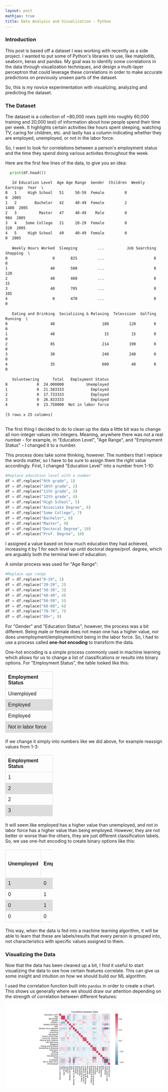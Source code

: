 ```yaml
---
layout: post
mathjax: true
title: Data Analysis and Visualization - Python
---
```

### Introduction
This post is based off a dataset I was working with recently as a side project. I wanted to put some of Python's
libraries to use, like matplotlib, seaborn, keras and pandas. My goal was to identify some correlations
in the data through visualization techniques, and design a multi-layer perceptron that could leverage these correlations in order
to make accurate predictions on previously unseen parts of the dataset.

So, this is my novice experimentation with visualizing, analyzing and predicting the dataset.

### The Dataset
The dataset is a collection of ~80,000 rows (split into roughly 60,000 training and 20,000 test) of information about how 
people spend their time per week. It highlights certain activities like hours spent sleeping, watching TV, caring for children,
etc. and lastly has a column indicating whether they are employed, unemployed, or not in the labor force.

So, I want to look for correlations between a person's employment status and the time they spend doing various activites throughout the week.

Here are the first few lines of the data, to give you an idea:
```python
  print(df.head())
```
```
   Id Education Level  Age Age Range  Gender  Children  Weekly Earnings  Year  \
0   1     High School   51     50-59  Female         0                0  2005   
1   2        Bachelor   42     40-49  Female         2             1480  2005   
2   3          Master   47     40-49    Male         0              904  2005   
3   4    Some College   21     20-29  Female         0              320  2005   
4   5     High School   49     40-49  Female         0                0  2005   

   Weekly Hours Worked  Sleeping         ...          Job Searching  Shopping  \
0                    0       825         ...                      0         0   
1                   40       500         ...                      0       120   
2                   40       480         ...                      0        15   
3                   40       705         ...                      0       105   
4                    0       470         ...                      0         0   

   Eating and Drinking  Socializing & Relaxing  Television  Golfing  Running  \
0                   40                     180         120        0        0   
1                   40                      15          15        0        0   
2                   85                     214         199        0        0   
3                   30                     240         240        0        0   
4                   35                     600          40        0        0   

   Volunteering      Total   Employment Status  
0             0  24.000000          Unemployed  
1             0  21.583333            Employed  
2             0  17.733333            Employed  
3             0  26.833333            Employed  
4             0  23.750000  Not in labor force  

[5 rows x 25 columns]
  
```
The first thing I decided to do to clean up the data a little bit was to change all non-integer values into integers. Meaning, anywhere there was not a real number - for example, in "Education Level", "Age Range", and "Employment Status" - I changed it to a number. 

This process does take some thinking, however. The numbers that I replace the words matter, so I have to be sure to assign them the right value accordingly. First, I changed "Education Level" into a number from 1-10:
```python
#Replace education level with a number
df = df.replace("9th grade", 1)
df = df.replace("10th grade", 2)
df = df.replace("11th grade", 3)
df = df.replace("12th grade", 4)
df = df.replace("High School", 5)
df = df.replace("Associate Degree", 6)
df = df.replace("Some College", 7)
df = df.replace("Bachelor", 8)
df = df.replace("Master", 9)
df = df.replace("Doctoral Degree", 10)
df = df.replace("Prof. Degree", 10)
```
I assigned a value based on how much education they had achieved, increasing it by 1 for each level up until doctoral degree/prof. degree, which are arguably both the terminal level of education.

A similar process was used for "Age Range":
```python
#Replace age range
df = df.replace("0-19", 1)
df = df.replace("20-29", 2)
df = df.replace("30-39", 3)
df = df.replace("40-49", 4)
df = df.replace("50-59", 5)
df = df.replace("60-69", 6)
df = df.replace("70-79", 7)
df = df.replace("80+", 8)
```
For "Gender" and "Education Status", however, the process was a bit different. Being male or female does not mean one has a higher value, nor does unemployment/employment/not being in the labor force. So, I had to use a process called **one-hot encoding** to transform the data.

One-hot encoding is a simple process commonly used in machine learning which allows for us to change a list of classifications or results into binary options. For "Employment Status", the table looked like this:

|Employment Status  |
|-------------------|
|Unemployed         |
|Employed           |
|Employed           |
|Not in labor force |

If we change it simply into numbers like we did above, for example reassign values from 1-3:

|Employment Status  |
|---|
|1  |
|2   |
|2   |
|3 |

It will seem like employed has a higher value than unemployed, and not in labor force has a higher value than being employed. However, they are not better or worse than the others, they are just different classification labels. So, we use one-hot encoding to create binary options like this:

<style>
table {
  font-family: arial, sans-serif;
  font-size: 14pt;
  border-collapse: collapse;
  width: 30%;
}

td, th {
  border: 1px solid #dddddd;
  font-size: 12pt;
  text-align: left;
  padding: 8px;
}

tr:nth-child(even) {
  background-color: #dddddd;
}
</style>
<table>
  <tr>
    <th>Unemployed</th>
    <th>Employed</th>
    <th>Not in labor force</th>
  </tr>
  <tr>
    <td>1</td>
    <td>0</td>
    <td>0</td>
  </tr>
  <tr>
    <td>0</td>
    <td>1</td>
    <td>0</td>
  </tr>
  <tr>
    <td>0</td>
    <td>1</td>
    <td>0</td>
  </tr>
  <tr>
    <td>0</td>
    <td>0</td>
    <td>1</td>
  </tr>
</table>

This way, when the data is fed into a machine learning algorithm, it will be able to learn that these are labels/results that every person is grouped into, not characteristics with specific values assigned to them.

### Visualizing the Data
Now that the data has been cleaned up a bit, I find it useful to start visualizing the data to see how certain features correlate. This can give us some insight and intuition on how we should build our ML algorithm.

I used the correlation function built into ```pandas``` in order to create a chart. This shows us generally where we should draw our attention depending on the strength of correlation between different features:

![correlation heatmap](/images/Graphs/correlation.png "Correlation heatmap")

